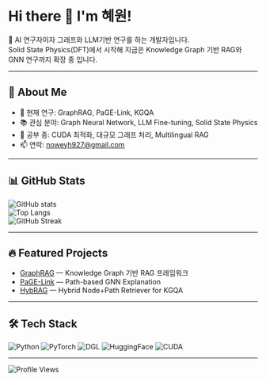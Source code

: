 # Hi there 👋 I'm 혜원!

🌟 AI 연구자이자 그래프와 LLM기반 연구를 하는 개발자입니다.  
Solid State Physics(DFT)에서 시작해 지금은 Knowledge Graph 기반 RAG와 GNN 연구까지 확장 중 입니다. 

---

## 🚀 About Me
- 🔭 현재 연구: GraphRAG, PaGE-Link, KGQA
- 📚 관심 분야: Graph Neural Network, LLM Fine-tuning, Solid State Physics
- 🌱 공부 중: CUDA 최적화, 대규모 그래프 처리, Multilingual RAG
- 📫 연락: [noweyh927@gmail.com](mailto:noweyh927@gmail.com)

---

## 📊 GitHub Stats
![GitHub stats](https://github-readme-stats.vercel.app/api?username=noweyh&show_icons=true&theme=tokyonight)  
![Top Langs](https://github-readme-stats.vercel.app/api/top-langs/?username=noweyh&layout=compact&theme=tokyonight)  
![GitHub Streak](https://streak-stats.demolab.com?user=noweyh&theme=tokyonight&hide_border=true)

---

## 🔥 Featured Projects
- [GraphRAG](https://github.com/noweyh/GraphRAG) — Knowledge Graph 기반 RAG 프레임워크
- [PaGE-Link](https://github.com/noweyh/PaGE-Link) — Path-based GNN Explanation
- [HybRAG](https://github.com/noweyh/HybRAG) — Hybrid Node+Path Retriever for KGQA

---

## 🛠 Tech Stack
![Python](https://img.shields.io/badge/Python-3776AB?style=flat&logo=python&logoColor=white)
![PyTorch](https://img.shields.io/badge/PyTorch-EE4C2C?style=flat&logo=pytorch&logoColor=white)
![DGL](https://img.shields.io/badge/DGL-0A5E9C?style=flat&logo=apache&logoColor=white)
![HuggingFace](https://img.shields.io/badge/HuggingFace-F5A623?style=flat&logo=huggingface&logoColor=white)
![CUDA](https://img.shields.io/badge/CUDA-76B900?style=flat&logo=nvidia&logoColor=white)

---

![Profile Views](https://komarev.com/ghpvc/?username=noweyh&color=blue)

